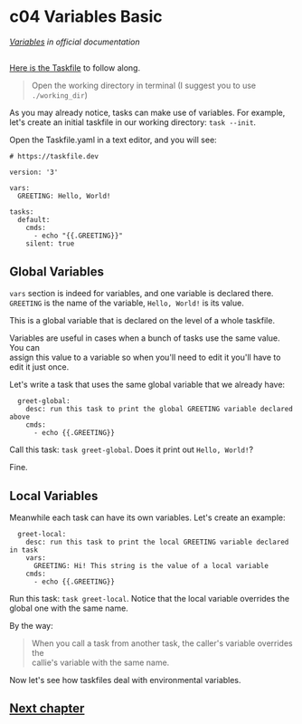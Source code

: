 # c04 Variables Basic

*[Variables](https://taskfile.dev/usage/#variables) 
in official documentation*

## 

[Here is the Taskfile](Taskfile.yml) to follow along.

> Open the working directory in terminal (I suggest you to use `./working_dir`)

As you may already notice, tasks can make use of variables. For example,  
let's create an initial taskfile in our working directory: `task --init`.

Open the Taskfile.yaml in a text editor, and you will see:

```
# https://taskfile.dev

version: '3'

vars:
  GREETING: Hello, World!

tasks:
  default:
    cmds:
      - echo "{{.GREETING}}"
    silent: true
```

## Global Variables

`vars` section is indeed for variables, and one variable is declared there.  
`GREETING` is the name of the variable, `Hello, World!` is its value.

This is a global variable that is declared on the level of a whole taskfile.

Variables are useful in cases when a bunch of tasks use the same value. You can  
assign this value to a variable so when you'll need to edit it you'll have to  
edit it just once.

Let's write a task that uses the same global variable that we already have:

```
  greet-global:
    desc: run this task to print the global GREETING variable declared above
    cmds:
      - echo {{.GREETING}}
```

Call this task: `task greet-global`. Does it print out  `Hello, World!`?

Fine.

## Local Variables

Meanwhile each task can have its own variables. Let's create an example:

```
  greet-local:
    desc: run this task to print the local GREETING variable declared in task
    vars:
      GREETING: Hi! This string is the value of a local variable
    cmds:
      - echo {{.GREETING}}
```

Run this task: `task greet-local`. Notice that the local variable overrides the  
global one with the same name.

By the way:
> When you call a task from another task, the caller's variable overrides the  
> callie's variable with the same name.

Now let's see how taskfiles deal with environmental variables.

## [Next chapter](../c05_env_vars/README.md)
